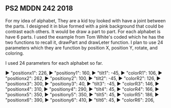 ## PS2 MDDN 242 2018

For my idea of alphabet, They are a kid toy looked with have a joint between the parts. I designed it in blue formed with a pink background that could be contrast each others. It would be draw a part to part. For each alphabet is have 6 parts. I used the example from Tom White's coded which he has the two functions to recall it, drawPart and drawLeter function. I plan to use 24 parameters which they are function by position X, position Y, rotate, and coloring.

I used 24 parameters for each alphabet so far.

►  "positionx1": 226,
►  "positiony1": 160,
►  "tilt1": -45,
►  "colorR1": 106,
►  "positionx2": 262,
►  "positiony2": 100,
►  "tilt2": -45,
►  "colorR2": 126,
►  "positionx3": 300,
►  "positiony3": 40,
►  "tilt3": -45,
►  "colorR3": 146,
►  "positionx4": 310,
► "positiony4": 290,
►  "tilt4": 45,
►  "colorR4": 166,
►  "positionx5": 350,
►  "positiony5": 350,
►  "tilt5": 45,
►  "colorR5": 186,
►  "positionx6": 390,
►  "positiony6": 410,
►  "tilt6": 45,
►  "colorR6": 206,